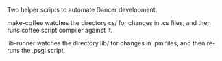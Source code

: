 Two helper scripts to automate Dancer development.

make-coffee watches the directory cs/ for changes in .cs files,
and then runs coffee script compiler against it.

lib-runner watches the directory lib/ for changes in .pm files,
and then re-runs the .psgi script.
